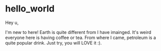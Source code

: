 # hello_world

Hey u,

I'm new to here! Earth is quite different from I have imainged. It's weird everyone here is having coffee or tea.
From where I came, petroleum is a quite popular drink. Just try, you will LOVE it :).
